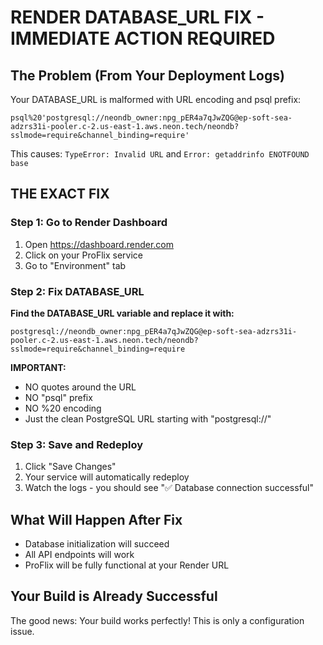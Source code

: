 # RENDER DATABASE_URL FIX - IMMEDIATE ACTION REQUIRED

## The Problem (From Your Deployment Logs)
Your DATABASE_URL is malformed with URL encoding and psql prefix:
```
psql%20'postgresql://neondb_owner:npg_pER4a7qJwZQG@ep-soft-sea-adzrs31i-pooler.c-2.us-east-1.aws.neon.tech/neondb?sslmode=require&channel_binding=require'
```

This causes: `TypeError: Invalid URL` and `Error: getaddrinfo ENOTFOUND base`

## THE EXACT FIX

### Step 1: Go to Render Dashboard
1. Open https://dashboard.render.com
2. Click on your ProFlix service
3. Go to "Environment" tab

### Step 2: Fix DATABASE_URL
**Find the DATABASE_URL variable and replace it with:**
```
postgresql://neondb_owner:npg_pER4a7qJwZQG@ep-soft-sea-adzrs31i-pooler.c-2.us-east-1.aws.neon.tech/neondb?sslmode=require&channel_binding=require
```

**IMPORTANT:** 
- NO quotes around the URL
- NO "psql" prefix
- NO %20 encoding
- Just the clean PostgreSQL URL starting with "postgresql://"

### Step 3: Save and Redeploy
1. Click "Save Changes"
2. Your service will automatically redeploy
3. Watch the logs - you should see "✅ Database connection successful"

## What Will Happen After Fix
- Database initialization will succeed
- All API endpoints will work
- ProFlix will be fully functional at your Render URL

## Your Build is Already Successful
The good news: Your build works perfectly! This is only a configuration issue.